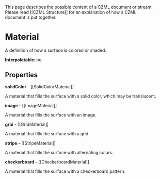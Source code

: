 This page describes the possible content of a CZML document or stream. Please read [[CZML Structure]] for an explanation of how a CZML document is put together.

# Material

A definition of how a surface is colored or shaded.

**Interpolatable**: no

## Properties

**solidColor** - [[SolidColorMaterial]]

A material that fills the surface with a solid color, which may be translucent.


**image** - [[ImageMaterial]]

A material that fills the surface with an image.


**grid** - [[GridMaterial]]

A material that fills the surface with a grid.


**stripe** - [[StripeMaterial]]

A material that fills the surface with alternating colors.


**checkerboard** - [[CheckerboardMaterial]]

A material that fills the surface with a checkerboard pattern.


